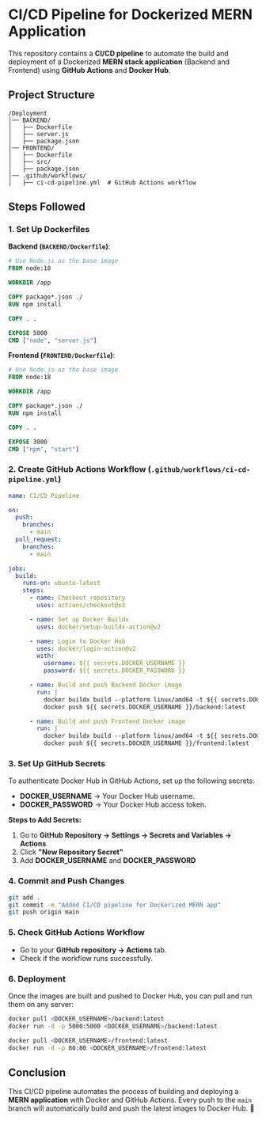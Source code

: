 # CI/CD Pipeline for Dockerized MERN Application

This repository contains a **CI/CD pipeline** to automate the build and deployment of a Dockerized **MERN stack application** (Backend and Frontend) using **GitHub Actions** and **Docker Hub**.

## **Project Structure**
```
/Deployment
│── BACKEND/
│   ├── Dockerfile
│   ├── server.js
│   ├── package.json
│── FRONTEND/
│   ├── Dockerfile
│   ├── src/
│   ├── package.json
│── .github/workflows/
│   ├── ci-cd-pipeline.yml  # GitHub Actions workflow
```

## **Steps Followed**

### **1. Set Up Dockerfiles**

**Backend (`BACKEND/Dockerfile`)**:
```dockerfile
# Use Node.js as the base image
FROM node:18

WORKDIR /app

COPY package*.json ./
RUN npm install

COPY . .

EXPOSE 5000
CMD ["node", "server.js"]
```

**Frontend (`FRONTEND/Dockerfile`)**:
```dockerfile
# Use Node.js as the base image
FROM node:18

WORKDIR /app

COPY package*.json ./
RUN npm install

COPY . .

EXPOSE 3000
CMD ["npm", "start"]
```

### **2. Create GitHub Actions Workflow (`.github/workflows/ci-cd-pipeline.yml`)**

```yaml
name: CI/CD Pipeline

on:
  push:
    branches:
      - main
  pull_request:
    branches:
      - main

jobs:
  build:
    runs-on: ubuntu-latest
    steps:
      - name: Checkout repository
        uses: actions/checkout@v3

      - name: Set up Docker Buildx
        uses: docker/setup-buildx-action@v2

      - name: Login to Docker Hub
        uses: docker/login-action@v2
        with:
          username: ${{ secrets.DOCKER_USERNAME }}
          password: ${{ secrets.DOCKER_PASSWORD }}

      - name: Build and push Backend Docker image
        run: |
          docker buildx build --platform linux/amd64 -t ${{ secrets.DOCKER_USERNAME }}/backend:latest -f BACKEND/Dockerfile BACKEND --load
          docker push ${{ secrets.DOCKER_USERNAME }}/backend:latest

      - name: Build and push Frontend Docker image
        run: |
          docker buildx build --platform linux/amd64 -t ${{ secrets.DOCKER_USERNAME }}/frontend:latest -f FRONTEND/Dockerfile FRONTEND --load
          docker push ${{ secrets.DOCKER_USERNAME }}/frontend:latest
```

### **3. Set Up GitHub Secrets**
To authenticate Docker Hub in GitHub Actions, set up the following secrets:
- **DOCKER_USERNAME** → Your Docker Hub username.
- **DOCKER_PASSWORD** → Your Docker Hub access token.

**Steps to Add Secrets:**
1. Go to **GitHub Repository → Settings → Secrets and Variables → Actions**
2. Click **"New Repository Secret"**
3. Add **DOCKER_USERNAME** and **DOCKER_PASSWORD**

### **4. Commit and Push Changes**
```sh
git add .
git commit -m "Added CI/CD pipeline for Dockerized MERN app"
git push origin main
```

### **5. Check GitHub Actions Workflow**
- Go to your **GitHub repository → Actions** tab.
- Check if the workflow runs successfully.

### **6. Deployment**
Once the images are built and pushed to Docker Hub, you can pull and run them on any server:
```sh
docker pull <DOCKER_USERNAME>/backend:latest
docker run -d -p 5000:5000 <DOCKER_USERNAME>/backend:latest

docker pull <DOCKER_USERNAME>/frontend:latest
docker run -d -p 80:80 <DOCKER_USERNAME>/frontend:latest
```

## **Conclusion**
This CI/CD pipeline automates the process of building and deploying a **MERN application** with Docker and GitHub Actions. Every push to the `main` branch will automatically build and push the latest images to Docker Hub. 🚀

